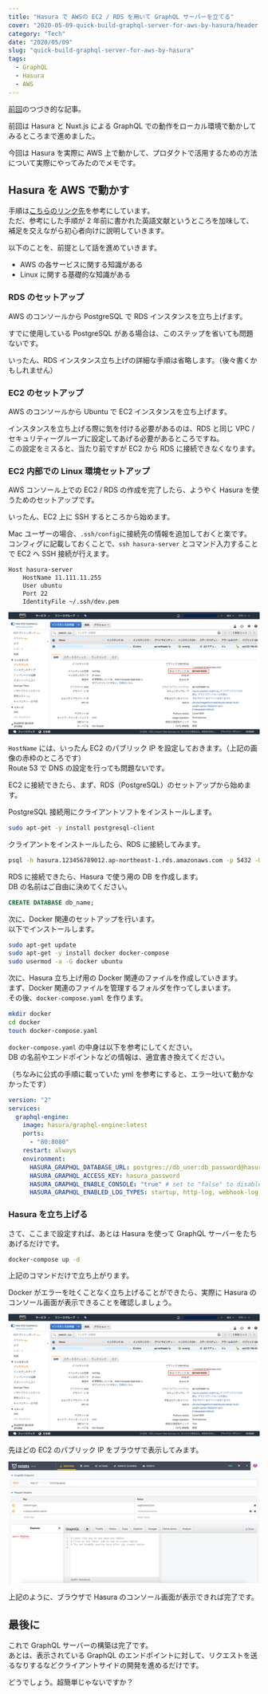 ```yaml
---
title: "Hasura で AWSの EC2 / RDS を用いて GraphQL サーバーを立てる"
cover: "2020-05-09-quick-build-graphql-server-for-aws-by-hasura/header.png"
category: "Tech"
date: "2020/05/09"
slug: "quick-build-graphql-server-for-aws-by-hasura"
tags:
  - GraphQL
  - Hasura
  - AWS
---
```


[前回](quick-build-graphql-server-by-hasura-with-nuxt-js/)のつづき的な記事。

前回は Hasura と Nuxt.js による GraphQL での動作をローカル環境で動かしてみるところまで進めました。

今回は Hasura を実際に AWS 上で動かして、プロダクトで活用するための方法について実際にやってみたのでメモです。

## Hasura を AWS で動かす

手順は[こちらのリンク先](https://hasura.io/blog/instant-graphql-on-aws-rds-1edfb85b5985/)を参考にしています。  
ただ、参考にした手順が 2 年前に書かれた英語文献というところを加味して、補足を交えながら初心者向けに説明していきます。

以下のことを、前提として話を進めていきます。

- AWS の各サービスに関する知識がある
- Linux に関する基礎的な知識がある

### RDS のセットアップ

AWS のコンソールから PostgreSQL で RDS インスタンスを立ち上げます。

すでに使用している PostgreSQL がある場合は、このステップを省いても問題ないです。

いったん、RDS インスタンス立ち上げの詳細な手順は省略します。（後々書くかもしれません）

### EC2 のセットアップ

AWS のコンソールから Ubuntu で EC2 インスタンスを立ち上げます。

インスタンスを立ち上げる際に気を付ける必要があるのは、RDS と同じ VPC / セキュリティーグループに設定してあげる必要があるところですね。  
この設定をミスると、当たり前ですが EC2 から RDS に接続できなくなります。

### EC2 内部での Linux 環境セットアップ

AWS コンソール上での EC2 / RDS の作成を完了したら、ようやく Hasura を使うためのセットアップです。

いったん、EC2 上に SSH するところから始めます。

Mac ユーザーの場合、`.ssh/config`に接続先の情報を追加しておくと楽です。  
コンフィグに記載しておくことで、`ssh hasura-server` とコマンド入力することで EC2 へ SSH 接続が行えます。

```
Host hasura-server
    HostName 11.111.11.255
    User ubuntu
    Port 22
    IdentityFile ~/.ssh/dev.pem
```

![check-aws-ec2-public-ip](./check-aws-ec2-public-ip.png)

`HostName` には、いったん EC2 のパブリック IP を設定しておきます。（上記の画像の赤枠のところです）  
Route 53 で DNS の設定を行っても問題ないです。

EC2 に接続できたら、まず、RDS（PostgreSQL）のセットアップから始めます。

PostgreSQL 接続用にクライアントソフトをインストールします。

```bash
sudo apt-get -y install postgresql-client
```

クライアントをインストールしたら、RDS に接続してみます。

```bash
psql -h hasura.123456789012.ap-northeast-1.rds.amazonaws.com -p 5432 -U photoruction --password -d postgres
```

RDS に接続できたら、Hasura で使う用の DB を作成します。  
DB の名前はご自由に決めてください。

```sql
CREATE DATABASE db_name;
```

次に、Docker 関連のセットアップを行います。  
以下でインストールします。

```bash
sudo apt-get update
sudo apt-get -y install docker docker-compose
sudo usermod -a -G docker ubuntu
```

次に、Hasura 立ち上げ用の Docker 関連のファイルを作成していきます。  
まず、Docker 関連のファイルを管理するフォルダを作ってしまいます。  
その後、`docker-compose.yaml` を作ります。

```bash
mkdir docker
cd docker
touch docker-compose.yaml
```

`docker-compose.yaml` の中身は以下を参考にしてください。  
DB の名前やエンドポイントなどの情報は、適宜書き換えてください。

（ちなみに公式の手順に載っていた yml を参考にすると、エラー吐いて動かなかったです）

```yml
version: "2"
services:
  graphql-engine:
    image: hasura/graphql-engine:latest
    ports:
      - "80:8080"
    restart: always
    environment:
      HASURA_GRAPHQL_DATABASE_URL: postgres://db_user:db_password@hasura.123456789012.ap-northeast-1.rds.amazonaws.com:5432/db_name
      HASURA_GRAPHQL_ACCESS_KEY: hasura_password
      HASURA_GRAPHQL_ENABLE_CONSOLE: "true" # set to "false" to disable console
      HASURA_GRAPHQL_ENABLED_LOG_TYPES: startup, http-log, webhook-log, websocket-log, query-log
```

### Hasura を立ち上げる

さて、ここまで設定すれば、あとは Hasura を使って GraphQL サーバーをたちあげるだけです。

```bash
docker-compose up -d
```

上記のコマンドだけで立ち上がります。

Docker がエラーを吐くことなく立ち上げることができたら、実際に Hasura のコンソール画面が表示できることを確認しましょう。

![check-aws-ec2-public-ip](./check-aws-ec2-public-ip.png)

先ほどの EC2 のパブリック IP をブラウザで表示してみます。

![hasura-console](./hasura-console.png)

上記のように、ブラウザで Hasura のコンソール画面が表示できれば完了です。

## 最後に

これで GraphQL サーバーの構築は完了です。  
あとは、表示されている GraphQL のエンドポイントに対して、リクエストを送るなりするなどクライアントサイドの開発を進めるだけです。

どうでしょう。超簡単じゃないですか？
